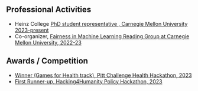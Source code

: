 ## Professional Activities


<ul style="margin:0 0 5px;">
  <li> Heinz College <a href="https://www.cmu.edu/stugov/gsa/"><autocolor> PhD student representative  </autocolor>, Carnegie Mellon University 2023-present </a></li>
  <li> Co-organizer, <a href="http://iccv2021.thecvf.com/"><autocolor> Fairness in Machine Learning Reading Group </autocolor> at Carnegie Mellon University, 2022-23 </autocolor></a></li>
</ul>

## Awards / Competition
<ul style="margin:0 0 5px;">
  <li><a href="https://devpost.com/software/follow-the-fun"><autocolor>Winner (Games for Health track), Pitt Challenge Health Hackathon, 2023  </autocolor></a></li>
  <li><a href="https://www.cyber.pitt.edu/events/hacking4humanity"><autocolor> First Runner-up, Hacking4Humanity Policy Hackathon, 2023 </autocolor></a></li>
</ul>


